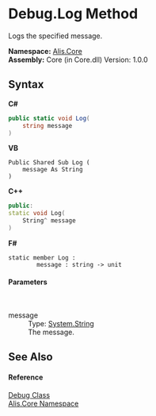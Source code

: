 # Debug.Log Method 
 

Logs the specified message.

**Namespace:**&nbsp;<a href="9fe07f68-3ce9-1c27-f116-5bb68409b241">Alis.Core</a><br />**Assembly:**&nbsp;Core (in Core.dll) Version: 1.0.0

## Syntax

**C#**<br />
``` C#
public static void Log(
	string message
)
```

**VB**<br />
``` VB
Public Shared Sub Log ( 
	message As String
)
```

**C++**<br />
``` C++
public:
static void Log(
	String^ message
)
```

**F#**<br />
``` F#
static member Log : 
        message : string -> unit 

```


#### Parameters
&nbsp;<dl><dt>message</dt><dd>Type: <a href="https://docs.microsoft.com/dotnet/api/system.string" target="_blank">System.String</a><br />The message.</dd></dl>

## See Also


#### Reference
<a href="ca85d0a0-dc3f-bc26-9ec6-f94dce1cfa17">Debug Class</a><br /><a href="9fe07f68-3ce9-1c27-f116-5bb68409b241">Alis.Core Namespace</a><br />